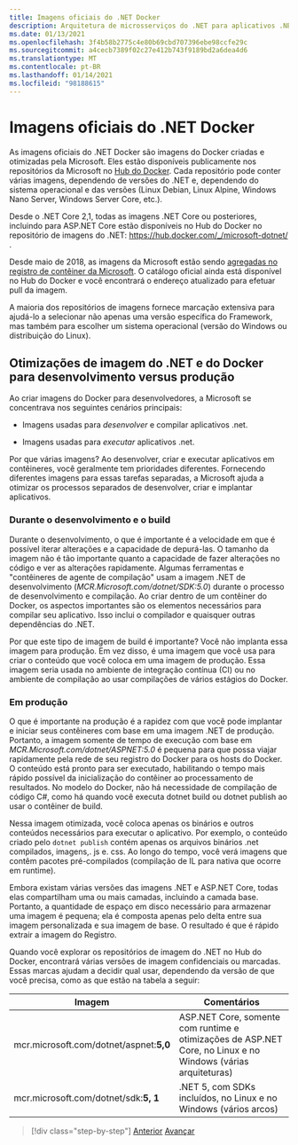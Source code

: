 ```yaml
---
title: Imagens oficiais do .NET Docker
description: Arquitetura de microsserviços do .NET para aplicativos .NET em contêineres | Imagens oficiais do .NET Docker
ms.date: 01/13/2021
ms.openlocfilehash: 3f4b58b2775c4e80b69cbd707396ebe98ccfe29c
ms.sourcegitcommit: a4cecb7389f02c27e412b743f9189bd2a6dea4d6
ms.translationtype: MT
ms.contentlocale: pt-BR
ms.lasthandoff: 01/14/2021
ms.locfileid: "98188615"
---
```

# <a name="official-net-docker-images"></a>Imagens oficiais do .NET Docker

As imagens oficiais do .NET Docker são imagens do Docker criadas e otimizadas pela Microsoft. Eles estão disponíveis publicamente nos repositórios da Microsoft no [Hub do Docker](https://hub.docker.com/u/microsoft/). Cada repositório pode conter várias imagens, dependendo de versões do .NET e, dependendo do sistema operacional e das versões (Linux Debian, Linux Alpine, Windows Nano Server, Windows Server Core, etc.).

Desde o .NET Core 2,1, todas as imagens .NET Core ou posteriores, incluindo para ASP.NET Core estão disponíveis no Hub do Docker no repositório de imagens do .NET: <https://hub.docker.com/_/microsoft-dotnet/> .

Desde maio de 2018, as imagens da Microsoft estão sendo [agregadas no registro de contêiner da Microsoft](https://azure.microsoft.com/blog/microsoft-syndicates-container-catalog/). O catálogo oficial ainda está disponível no Hub do Docker e você encontrará o endereço atualizado para efetuar pull da imagem.

A maioria dos repositórios de imagens fornece marcação extensiva para ajudá-lo a selecionar não apenas uma versão específica do Framework, mas também para escolher um sistema operacional (versão do Windows ou distribuição do Linux).

## <a name="net-and-docker-image-optimizations-for-development-versus-production"></a>Otimizações de imagem do .NET e do Docker para desenvolvimento versus produção

Ao criar imagens do Docker para desenvolvedores, a Microsoft se concentrava nos seguintes cenários principais:

- Imagens usadas para *desenvolver* e compilar aplicativos .net.

- Imagens usadas para *executar* aplicativos .net.

Por que várias imagens? Ao desenvolver, criar e executar aplicativos em contêineres, você geralmente tem prioridades diferentes. Fornecendo diferentes imagens para essas tarefas separadas, a Microsoft ajuda a otimizar os processos separados de desenvolver, criar e implantar aplicativos.

### <a name="during-development-and-build"></a>Durante o desenvolvimento e o build

Durante o desenvolvimento, o que é importante é a velocidade em que é possível iterar alterações e a capacidade de depurá-las. O tamanho da imagem não é tão importante quanto a capacidade de fazer alterações no código e ver as alterações rapidamente. Algumas ferramentas e "contêineres de agente de compilação" usam a imagem .NET de desenvolvimento (*MCR.Microsoft.com/dotnet/SDK:5.0*) durante o processo de desenvolvimento e compilação. Ao criar dentro de um contêiner do Docker, os aspectos importantes são os elementos necessários para compilar seu aplicativo. Isso inclui o compilador e quaisquer outras dependências do .NET.

Por que este tipo de imagem de build é importante? Você não implanta essa imagem para produção. Em vez disso, é uma imagem que você usa para criar o conteúdo que você coloca em uma imagem de produção. Essa imagem seria usada no ambiente de integração contínua (CI) ou no ambiente de compilação ao usar compilações de vários estágios do Docker.

### <a name="in-production"></a>Em produção

O que é importante na produção é a rapidez com que você pode implantar e iniciar seus contêineres com base em uma imagem .NET de produção. Portanto, a imagem somente de tempo de execução com base em *MCR.Microsoft.com/dotnet/ASPNET:5.0* é pequena para que possa viajar rapidamente pela rede de seu registro do Docker para os hosts do Docker. O conteúdo está pronto para ser executado, habilitando o tempo mais rápido possível da inicialização do contêiner ao processamento de resultados. No modelo do Docker, não há necessidade de compilação de código C\#, como há quando você executa dotnet build ou dotnet publish ao usar o contêiner de build.

Nessa imagem otimizada, você coloca apenas os binários e outros conteúdos necessários para executar o aplicativo. Por exemplo, o conteúdo criado pelo `dotnet publish` contém apenas os arquivos binários .net compilados, imagens,. js e. css. Ao longo do tempo, você verá imagens que contêm pacotes pré-compilados (compilação de IL para nativa que ocorre em runtime).

Embora existam várias versões das imagens .NET e ASP.NET Core, todas elas compartilham uma ou mais camadas, incluindo a camada base. Portanto, a quantidade de espaço em disco necessário para armazenar uma imagem é pequena; ela é composta apenas pelo delta entre sua imagem personalizada e sua imagem de base. O resultado é que é rápido extrair a imagem do Registro.

Quando você explorar os repositórios de imagem do .NET no Hub do Docker, encontrará várias versões de imagem confidenciais ou marcadas. Essas marcas ajudam a decidir qual usar, dependendo da versão de que você precisa, como as que estão na tabela a seguir:

| Imagem | Comentários |
|-------|----------|
| mcr.microsoft.com/dotnet/aspnet:**5,0** | ASP.NET Core, somente com runtime e otimizações de ASP.NET Core, no Linux e no Windows (várias arquiteturas) |
| mcr.microsoft.com/dotnet/sdk:**5, 1** | .NET 5, com SDKs incluídos, no Linux e no Windows (vários arcos) |

> [!div class="step-by-step"]
> [Anterior](net-container-os-targets.md) 
>  [Avançar](../architect-microservice-container-applications/index.md)
